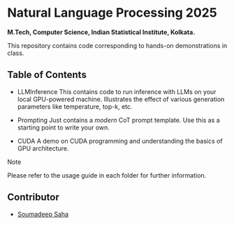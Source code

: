 # Natural Language Processing 2025

**M.Tech, Computer Science, Indian Statistical Institute, Kolkata.**

This repository contains code corresponding to hands-on demonstrations in class.

## Table of Contents

  * LLMInference
    This contains code to run inference with LLMs on your local GPU-powered
    machine. Illustrates the effect of various generation parameters like
    temperature, top-k, etc.

  * Prompting
    Just contains a _modern_ CoT prompt template. Use this as a starting point
    to write your own.

  * CUDA
    A demo on CUDA programming and understanding the basics of GPU architecture.

> [!NOTE]
> Please refer to the usage guide in each folder for further information.

## Contributor

  * [Soumadeep Saha](https://espressovi.github.io)

